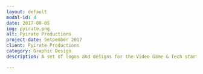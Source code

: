 ```yaml
---
layout: default
modal-id: 4
date: 2017-09-05
img: pyirate.png
alt: Pyirate Productions
project-date: Setpember 2017
client: Pyirate Productions
category: Graphic Design
description: A set of logos and designs for the Video Game & Tech startup, Pyirate Productions.  <a href="http://www.Pyirate.com/">www.Pyirate.com</a>

---
```

